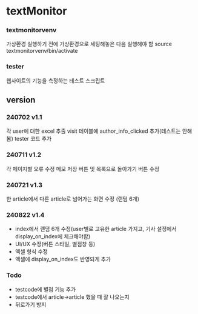 # textMonitor

### textmonitorvenv
가상환경
실행하기 전에 가상환경으로 세팅해놓은 다음 실행해야 함
source textmonitorvenv/bin/activate

### tester
웹사이트의 기능을 측정하는 테스트 스크립트


## version

### 240702 v1.1
각 user에 대한 excel 추출
visit 테이블에 author_info_clicked 추가(테스트는 안해봄)
tester 코드 추가

### 240711 v1.2
각 페이지별 오류 수정
메모 저장 버튼 및 목록으로 돌아가기 버튼 수정

### 240721 v1.3
한 article에서 다른 article로 넘어가는 화면 수정 (랜덤 6개)

### 240822 v1.4
- index에서 랜덤 6개 수정(user별로 고유한 article 가지고, 기사 설정에서 display_on_index에 체크해야함)
- UI/UX 수정(버튼 스타일, 별점창 등)
- 엑셀 형식 수정
- 엑셀에 display_on_index도 반영되게 추가

### Todo
- testcode에 별점 기능 추가
- testcode에서 article->article 했을 때 잘 나오는지
- 뒤로가기 방지
